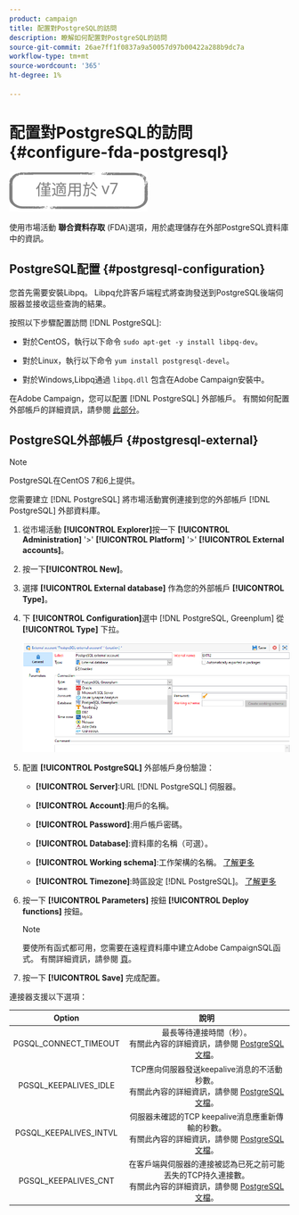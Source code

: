 ```yaml
---
product: campaign
title: 配置對PostgreSQL的訪問
description: 瞭解如何配置對PostgreSQL的訪問
source-git-commit: 26ae7ff1f0837a9a50057d97b00422a288b9dc7a
workflow-type: tm+mt
source-wordcount: '365'
ht-degree: 1%

---
```


# 配置對PostgreSQL的訪問 {#configure-fda-postgresql}

![](../../assets/v7-only.svg)

使用市場活動 **聯合資料存取** (FDA)選項，用於處理儲存在外部PostgreSQL資料庫中的資訊。

## PostgreSQL配置 {#postgresql-configuration}

您首先需要安裝Libpq。 Libpq允許客戶端程式將查詢發送到PostgreSQL後端伺服器並接收這些查詢的結果。

按照以下步驟配置訪問 [!DNL PostgreSQL]:

* 對於CentOS，執行以下命令 `sudo apt-get -y install libpq-dev`。

* 對於Linux，執行以下命令 `yum install postgresql-devel`。

* 對於Windows,Libpq通過 `libpq.dll` 包含在Adobe Campaign安裝中。

在Adobe Campaign，您可以配置 [!DNL PostgreSQL] 外部帳戶。 有關如何配置外部帳戶的詳細資訊，請參閱 [此部分](#postgresql-external)。

## PostgreSQL外部帳戶 {#postgresql-external}

>[!NOTE]
>
> PostgreSQL在CentOS 7和6上提供。

您需要建立 [!DNL PostgreSQL] 將市場活動實例連接到您的外部帳戶 [!DNL PostgreSQL] 外部資料庫。

1. 從市場活動 **[!UICONTROL Explorer]**&#x200B;按一下 **[!UICONTROL Administration]** &#39;>&#39; **[!UICONTROL Platform]** &#39;>&#39; **[!UICONTROL External accounts]**。

1. 按一下&#x200B;**[!UICONTROL New]**。

1. 選擇 **[!UICONTROL External database]** 作為您的外部帳戶 **[!UICONTROL Type]**。

1. 下 **[!UICONTROL Configuration]**&#x200B;選中 [!DNL PostgreSQL, Greenplum] 從 **[!UICONTROL Type]** 下拉。

   ![](assets/postgresql_1.png)

1. 配置 **[!UICONTROL PostgreSQL]** 外部帳戶身份驗證：

   * **[!UICONTROL Server]**:URL [!DNL PostgreSQL] 伺服器。

   * **[!UICONTROL Account]**:用戶的名稱。

   * **[!UICONTROL Password]**:用戶帳戶密碼。

   * **[!UICONTROL Database]**:資料庫的名稱（可選）。

   * **[!UICONTROL Working schema]**:工作架構的名稱。 [了解更多](https://www.postgresql.org/docs/current/ddl-schemas.html)

   * **[!UICONTROL Timezone]**:時區設定 [!DNL PostgreSQL]。 [了解更多](https://www.postgresql.org/docs/7.2/timezones.html)

1. 按一下 **[!UICONTROL Parameters]** 按鈕 **[!UICONTROL Deploy functions]** 按鈕。

   >[!NOTE]
   >
   >要使所有函式都可用，您需要在遠程資料庫中建立Adobe CampaignSQL函式。 有關詳細資訊，請參閱 [頁](../../configuration/using/adding-additional-sql-functions.md)。

1. 按一下 **[!UICONTROL Save]** 完成配置。

連接器支援以下選項：

| Option | 說明 |
|:-:|:-:|
| PGSQL_CONNECT_TIMEOUT | 最長等待連接時間（秒）。 <br>有關此內容的詳細資訊，請參閱 [PostgreSQL文檔](https://www.postgresql.org/docs/12/libpq-connect.html#LIBPQ-CONNECT-CONNECT-TIMEOUT)。 |
| PGSQL_KEEPALIVES_IDLE | TCP應向伺服器發送keepalive消息的不活動秒數。 <br>有關此內容的詳細資訊，請參閱 [PostgreSQL文檔](https://www.postgresql.org/docs/12/libpq-connect.html#LIBPQ-KEEPALIVES-IDLE)。 |
| PGSQL_KEEPALIVES_INTVL | 伺服器未確認的TCP keepalive消息應重新傳輸的秒數。  <br>有關此內容的詳細資訊，請參閱 [PostgreSQL文檔](https://www.postgresql.org/docs/12/libpq-connect.html#LIBPQ-KEEPALIVES-INTERVAL)。 |
| PGSQL_KEEPALIVES_CNT | 在客戶端與伺服器的連接被認為已死之前可能丟失的TCP持久連接數。 <br>有關此內容的詳細資訊，請參閱 [PostgreSQL文檔](https://www.postgresql.org/docs/12/libpq-connect.html#LIBPQ-KEEPALIVES-COUNT)。 |
